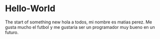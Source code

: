 # Hello-World
The start of something new
hola a todos, mi nombre es matias perez.
Me gusta mucho el futbol y me gustaria ser un programador muy bueno en un futuro.
